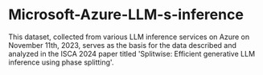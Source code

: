 # Microsoft-Azure-LLM-s-inference
This dataset, collected from various LLM inference services on Azure on November 11th, 2023, serves as the basis for the data described and analyzed in the ISCA 2024 paper titled 'Splitwise: Efficient generative LLM inference using phase splitting'.










